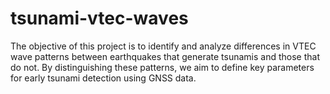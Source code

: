 # tsunami-vtec-waves
The objective of this project is to identify and analyze differences in VTEC wave patterns between earthquakes that generate tsunamis and those that do not. By distinguishing these patterns, we aim to define key parameters for early tsunami detection using GNSS data.
